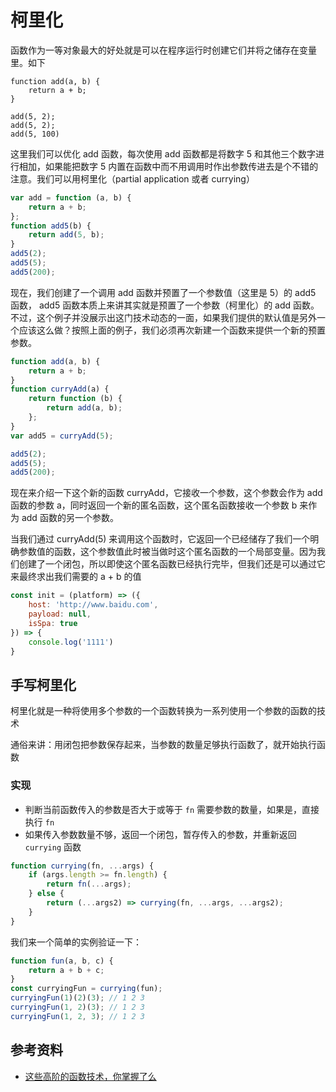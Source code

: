 # 柯里化

函数作为一等对象最大的好处就是可以在程序运行时创建它们并将之储存在变量里。如下

```5javascript
function add(a, b) {
    return a + b;
}

add(5, 2);
add(5, 2);
add(5, 100)
```

这里我们可以优化 add 函数，每次使用 add 函数都是将数字 5 和其他三个数字进行相加，如果能把数字 5 内置在函数中而不用调用时作出参数传进去是个不错的注意。我们可以用柯里化（partial application 或者 currying）

```javascript
var add = function (a, b) {
    return a + b;
};
function add5(b) {
    return add(5, b);
}
add5(2);
add5(5);
add5(200);
```

现在，我们创建了一个调用 add 函数并预置了一个参数值（这里是 5）的 add5 函数， add5 函数本质上来讲其实就是预置了一个参数（柯里化）的 add 函数。不过，这个例子并没展示出这门技术动态的一面，如果我们提供的默认值是另外一个应该这么做？按照上面的例子，我们必须再次新建一个函数来提供一个新的预置参数。

```javascript
function add(a, b) {
    return a + b;
}
function curryAdd(a) {
    return function (b) {
        return add(a, b);
    };
}
var add5 = curryAdd(5);

add5(2);
add5(5);
add5(200);
```

现在来介绍一下这个新的函数 curryAdd，它接收一个参数，这个参数会作为 add 函数的参数 a，同时返回一个新的匿名函数，这个匿名函数接收一个参数 b 来作为 add 函数的另一个参数。

当我们通过 curryAdd(5) 来调用这个函数时，它返回一个已经储存了我们一个明确参数值的函数，这个参数值此时被当做时这个匿名函数的一个局部变量。因为我们创建了一个闭包，所以即使这个匿名函数已经执行完毕，但我们还是可以通过它来最终求出我们需要的 a + b 的值

```javascript
const init = (platform) => ({
    host: 'http://www.baidu.com',
    payload: null,
    isSpa: true
}) => {
    console.log('1111')
}
```





## 手写柯里化

柯里化就是一种将使用多个参数的一个函数转换为一系列使用一个参数的函数的技术

通俗来讲：用闭包把参数保存起来，当参数的数量足够执行函数了，就开始执行函数

### 实现

-   判断当前函数传入的参数是否大于或等于 `fn` 需要参数的数量，如果是，直接执行 `fn`
-   如果传入参数数量不够，返回一个闭包，暂存传入的参数，并重新返回 ` currying` 函数

```javascript
function currying(fn, ...args) {
    if (args.length >= fn.length) {
        return fn(...args);
    } else {
        return (...args2) => currying(fn, ...args, ...args2);
    }
}
```

我们来一个简单的实例验证一下：

```javascript
function fun(a, b, c) {
    return a + b + c;
}
const curryingFun = currying(fun);
curryingFun(1)(2)(3); // 1 2 3
curryingFun(1, 2)(3); // 1 2 3
curryingFun(1, 2, 3); // 1 2 3
```









## 参考资料

- [这些高阶的函数技术，你掌握了么](https://mp.weixin.qq.com/s/XkdyuL_jywsiTc3Pvcpx-w)

